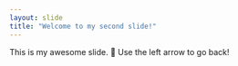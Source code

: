 ```yaml
---
layout: slide
title: "Welcome to my second slide!"
---
```

This is my awesome slide. :tada:
Use the left arrow to go back!
